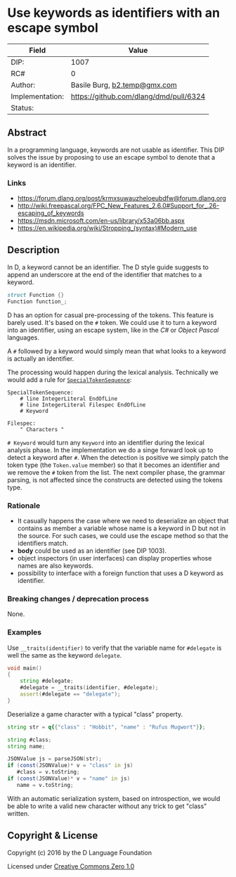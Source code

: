 # Use keywords as identifiers with an escape symbol

| Field           | Value                                                           |
|-----------------|-----------------------------------------------------------------|
| DIP:            | 1007                                                            |
| RC#             | 0                                                               |
| Author:         | Basile Burg, b2.temp@gmx.com                                    |
| Implementation: | https://github.com/dlang/dmd/pull/6324                          |
| Status:         |                                                                 |

## Abstract

In a programming language, keywords are not usable as identifier. 
This DIP solves the issue by proposing to use an escape symbol to denote that a keyword is an identifier.

### Links

* https://forum.dlang.org/post/krmxsuwauzheloeubdfw@forum.dlang.org
* http://wiki.freepascal.org/FPC_New_Features_2.6.0#Support_for_.26-escaping_of_keywords
* https://msdn.microsoft.com/en-us/library/x53a06bb.aspx
* https://en.wikipedia.org/wiki/Stropping_(syntax)#Modern_use

## Description

In D, a keyword cannot be an identifier. 
The D style guide suggests to append an underscore at the end of the identifier that matches to a keyword.

```D
struct Function {}
Function function_;
```

D has an option for casual pre-processing of the tokens. This feature is barely used.
It's based on the `#` token. We could use it to turn a keyword into an identifier, using an escape system, like in the _C#_ or _Object Pascal_ languages.

A `#` followed by a keyword would simply mean that what looks to a keyword is actually an identifier.

The processing would happen during the lexical analysis. 
Technically we would add a rule for [`SpecialTokenSequence`](https://dlang.org/spec/lex.html#special-token-sequence):

```
SpecialTokenSequence:
    # line IntegerLiteral EndOfLine
    # line IntegerLiteral Filespec EndOfLine
    # Keyword

Filespec:
    " Characters "
```

`# Keyword` would turn any `Keyword` into an identifier during the lexical analysis phase.
In the implementation we do a singe forward look up to detect a keyword after `#`.
When the detection is positive we simply patch the token type (the `Token.value` member) so that it becomes an identifier and we remove the `#` token from the list.
The next compiler phase, the grammar parsing, is not affected since the constructs are detected using the tokens type.

### Rationale

- It casually happens the case where we need to deserialize an object that contains  as member a variable whose name is a keyword in D but not in the source. 
For such cases, we could use the escape method so that the identifiers match.
- **body** could be used as an identifier (see DIP 1003).
- object inspectors (in user interfaces) can display properties whose names are also keywords.
- possibility to interface with a foreign function that uses a D keyword as identifier.

### Breaking changes / deprecation process

None.

### Examples

Use `__traits(identifier)` to verify that the variable name for `#delegate` is well the same as the keyword `delegate`.

```D
void main()
{
    string #delegate;
    #delegate = __traits(identifier, #delegate);
    assert(#delegate == "delegate");
}
```

Deserialize a game character with a typical "class" property.

```D
string str = q{{"class" : "Hobbit", "name" : "Rufus Mugwort"}};

string #class;
string name;

JSONValue js = parseJSON(str);
if (const(JSONValue)* v = "class" in js)
   #class = v.toString;
if (const(JSONValue)* v = "name" in js)
   name = v.toString;

```

With an automatic serialization system, based on introspection, we would be able to write a valid new character without any trick to get "class" written.

## Copyright & License

Copyright (c) 2016 by the D Language Foundation

Licensed under [Creative Commons Zero 1.0](https://creativecommons.org/publicdomain/zero/1.0/legalcode.txt)